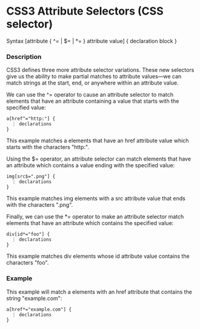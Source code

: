 # CSS3 Attribute Selectors (CSS selector)

Syntax
[attribute { ^= | $= | *= } attribute value] {
declaration block
}

### Description

CSS3 defines three more attribute selector variations. These new selectors give us the ability to make partial matches to attribute values—we can match strings at the start, end, or anywhere within an attribute value.

We can use the ^= operator to cause an attribute selector to match elements that have an attribute containing a value that starts with the specified value:

	a[href^="http:"] {
	  ⋮ declarations
	}

This example matches a elements that have an href attribute value which starts with the characters "http:".

Using the $= operator, an attribute selector can match elements that have an attribute which contains a value ending with the specified value:

	img[src$=".png"] {
	  ⋮ declarations
	}

This example matches img elements with a src attribute value that ends with the characters ".png".

Finally, we can use the *= operator to make an attribute selector match elements that have an attribute which contains the specified value:

	div[id*="foo"] {
	  ⋮ declarations
	}

This example matches div elements whose id attribute value contains the characters "foo".

### Example

This example will match a elements with an href attribute that contains the string "example.com":
	
	a[href*="example.com"] {
	  ⋮ declarations
	}